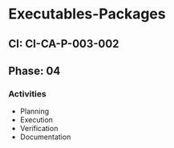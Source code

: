 # Executables-Packages

## CI: CI-CA-P-003-002
## Phase: 04

### Activities
- Planning
- Execution
- Verification
- Documentation
